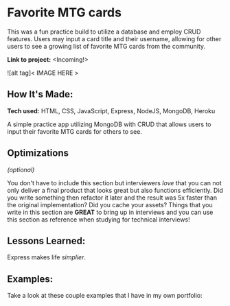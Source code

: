 # Favorite MTG cards

This was a fun practice build to utilize a database and employ CRUD features. Users may input a card title and their username, allowing for other users to see a growing list of favorite MTG cards from the community.

**Link to project:** <Incoming!>

![alt tag]< IMAGE HERE >

## How It's Made:

**Tech used:** HTML, CSS, JavaScript, Express, NodeJS, MongoDB, Heroku

A simple practice app utilizing MongoDB with CRUD that allows users to input their favorite MTG cards for others to see.

## Optimizations

_(optional)_

You don't have to include this section but interviewers _love_ that you can not only deliver a final product that looks great but also functions efficiently. Did you write something then refactor it later and the result was 5x faster than the original implementation? Did you cache your assets? Things that you write in this section are **GREAT** to bring up in interviews and you can use this section as reference when studying for technical interviews!

## Lessons Learned:

Express makes life _simplier_.

## Examples:

Take a look at these couple examples that I have in my own portfolio:
